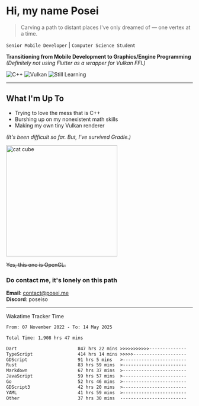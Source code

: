 # Hi, my name Posei

> Carving a path to distant places I've only dreamed of — one vertex at a time.

`Senior Mobile Developer` | `Computer Science Student`  

**Transitioning from Mobile Development to Graphics/Engine Programming**  
_(Definitely not using Flutter as a wrapper for Vulkan FFI.)_

![C++](https://img.shields.io/badge/C++-00599C?style=flat&logo=c%2B%2B&logoColor=white)
![Vulkan](https://img.shields.io/badge/Vulkan-AC162C?style=flat&logo=vulkan&logoColor=white)
![Still Learning](https://img.shields.io/badge/Still%20Learning-FFCC00?style=flat&logoColor=white)

---

## What I'm Up To
- Trying to love the mess that is C++
- Burshing up on my nonexistent math skills
- Making my own tiny Vulkan renderer

_(It's been difficult so far. But, I've survived Gradle.)_

  <img src="https://github.com/user-attachments/assets/54c92bc8-af3e-4bf1-b442-e889f1c01633" width="300" alt="cat cube" />

~~Yes, this one is OpenGL.~~  

### Do contact me, it's lonely on this path 

**Email**: [contact@posei.me](mailto:contact@posei.me)  
**Discord**: poseiso

---

Wakatime Tracker Time

<!--START_SECTION:waka-->

```txt
From: 07 November 2022 - To: 14 May 2025

Total Time: 1,908 hrs 47 mins

Dart                       847 hrs 22 mins >>>>>>>>>>>--------------   44.40 %
TypeScript                 414 hrs 14 mins >>>>>--------------------   21.70 %
GDScript                   91 hrs 5 mins   >------------------------   04.77 %
Rust                       83 hrs 59 mins  >------------------------   04.40 %
Markdown                   67 hrs 37 mins  >------------------------   03.54 %
JavaScript                 59 hrs 57 mins  >------------------------   03.14 %
Go                         52 hrs 46 mins  >------------------------   02.77 %
GDScript3                  42 hrs 20 mins  >------------------------   02.22 %
YAML                       41 hrs 59 mins  >------------------------   02.20 %
Other                      37 hrs 30 mins  -------------------------   01.97 %
```

<!--END_SECTION:waka-->
